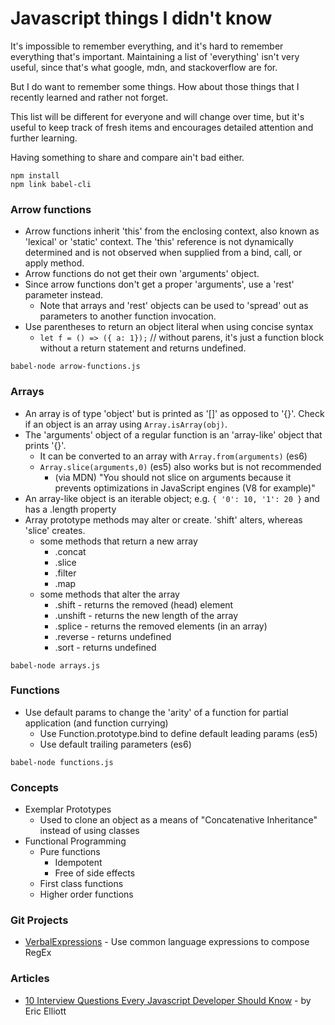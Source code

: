 # Javascript things I didn't know

It's impossible to remember everything, and it's hard to remember everything that's important. Maintaining a list of 'everything' isn't very useful, since that's what google, mdn, and stackoverflow are for. 

But I do want to remember some things. How about those things that I recently learned and rather not forget.

This list will be different for everyone and will change over time, but it's useful to keep track of fresh items and encourages detailed attention and further learning.

Having something to share and compare ain't bad either.

```
npm install
npm link babel-cli
```

### Arrow functions

* Arrow functions inherit 'this' from the enclosing context, also known as 'lexical' or 'static' context. The 'this' reference is not dynamically determined and is not observed when supplied from a bind, call, or apply method.
* Arrow functions do not get their own 'arguments' object.
* Since arrow functions don't get a proper 'arguments', use a 'rest' parameter instead.
   * Note that arrays and 'rest' objects can be used to 'spread' out as parameters to another function invocation.
* Use parentheses to return an object literal when using concise syntax
   * `let f = () => ({ a: 1});` // without parens, it's just a function block without a return statement and returns undefined.

```
babel-node arrow-functions.js
```


### Arrays

* An array is of type 'object' but is printed as '[]' as opposed to '{}'. Check if an object is an array using `Array.isArray(obj)`.
* The 'arguments' object of a regular function is an 'array-like' object that prints '{}'. 
   * It can be converted to an array with `Array.from(arguments)` (es6)
   * `Array.slice(arguments,0)` (es5) also works but is not recommended
      * (via MDN) "You should not slice on arguments because it prevents optimizations in JavaScript engines (V8 for example)"
* An array-like object is an iterable object; e.g. `{ '0': 10, '1': 20 }` and has a .length property
* Array prototype methods may alter or create. 'shift' alters, whereas 'slice' creates.
   * some methods that return a new array
      * .concat
      * .slice
      * .filter
      * .map
   * some methods that alter the array
      * .shift - returns the removed (head) element
      * .unshift - returns the new length of the array
      * .splice - returns the removed elements (in an array)
      * .reverse - returns undefined
      * .sort - returns undefined

```
babel-node arrays.js
```

### Functions

* Use default params to change the 'arity' of a function for partial application (and function currying)
   * Use Function.prototype.bind to define default leading params (es5)
   * Use default trailing parameters (es6)

```
babel-node functions.js
```

### Concepts

* Exemplar Prototypes
   * Used to clone an object as a means of "Concatenative Inheritance" instead of using classes
* Functional Programming
   * Pure functions 
      * Idempotent
      * Free of side effects
   * First class functions
   * Higher order functions 

### Git Projects

* [VerbalExpressions](https://github.com/VerbalExpressions/JSVerbalExpressions) - Use common language expressions to compose RegEx

### Articles

* [10 Interview Questions Every Javascript Developer Should Know](https://medium.com/javascript-scene/10-interview-questions-every-javascript-developer-should-know-6fa6bdf5ad95#.24qhy21h7) - by Eric Elliott

